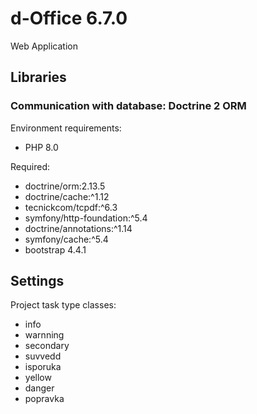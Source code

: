 # d-Office 6.7.0

Web Application

## Libraries

### Communication with database: Doctrine 2 ORM

Environment requirements:
* PHP 8.0

Required:
* doctrine/orm:2.13.5
* doctrine/cache:^1.12
* tecnickcom/tcpdf:^6.3
* symfony/http-foundation:^5.4
* doctrine/annotations:^1.14
* symfony/cache:^5.4
* bootstrap 4.4.1

## Settings

Project task type classes:
* info
* warnning
* secondary
* suvvedd
* isporuka
* yellow
* danger
* popravka
